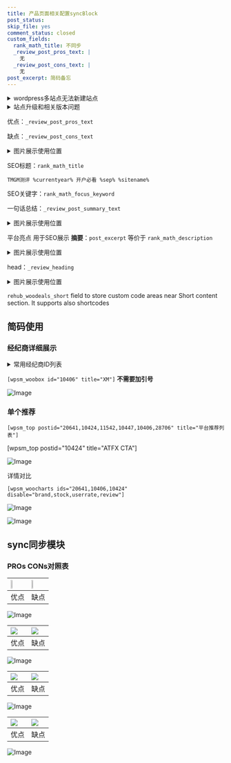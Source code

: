 ```yaml
---
title: 产品页面相关配置syncBlock
post_status: 
skip_file: yes
comment_status: closed
custom_fields:
  rank_math_title: 不同步
  _review_post_pros_text: |
    无
  _review_post_cons_text: |
    无
post_excerpt: 简码备忘
---
```

<details><summary>wordpress多站点无法新建站点</summary>

<li>和报错需要清理cookies一样的原因</li>
<li>wp-config.php里面<code>define( 'SUBDOMAIN_INSTALL', false );//子域名安装</code></li>
<li>新建子站点是用<code>define( 'SUBDOMAIN_INSTALL', true);//子域名安装</code> 完成以后，改成<code>false</code></li>
</details>

<details><summary>站点升级和相关版本问题</summary>

<p>wordpress：5.9.9
woocommerce：7.5.1
出现问题的地方：主题选项里面>><strong>Product layout >>compact style</strong></p>
<p>如何出现没有用过的字段 导致无法保存。先导出配置 然后进行修改，后面再次恢复即可。</p>
<p>出现部分字段无法显示时，需要返回默认布局后，对产品进行保存就好了。</p>
<p></p>
</details>

优点：`_review_post_pros_text`

缺点：`_review_post_cons_text`

<details><summary>图片展示使用位置</summary>

<img src="https://prod-files-secure.s3.us-west-2.amazonaws.com/39ed1227-6d7d-4570-be36-9ccd4a2c4241/f51d3d83-55d4-4bdf-9604-f37ec77ab556/Untitled.png?X-Amz-Algorithm=AWS4-HMAC-SHA256&X-Amz-Content-Sha256=UNSIGNED-PAYLOAD&X-Amz-Credential=ASIAZI2LB466TM2J7QFE%2F20250212%2Fus-west-2%2Fs3%2Faws4_request&X-Amz-Date=20250212T165533Z&X-Amz-Expires=3600&X-Amz-Security-Token=IQoJb3JpZ2luX2VjENX%2F%2F%2F%2F%2F%2F%2F%2F%2F%2FwEaCXVzLXdlc3QtMiJHMEUCIAeCPQ0OxETI7wsRHqpc%2BEwNXp7xcJawsHRXbnv1fbmJAiEAnfM6PHVEAg9ws0FK9XyAXnMmaDgw2A8uUIxJsLEyJNcqiAQI7v%2F%2F%2F%2F%2F%2F%2F%2F%2F%2FARAAGgw2Mzc0MjMxODM4MDUiDHUpoku%2FeXLX5GL%2F%2FSrcA8hcNSTEcn0fSbiadBbXsjFI4E6LNKEI0rcYwbP5FjZjBMwkEMBEgFHkU5SKQYjXomYZBps9f30O613XYtGmeHNI8S8ikGPXn2p2qvgAFZ3TskCWQBipotIBERKHsFrIG9LA2uhci0b%2BmGg%2BKE58LJLs%2BGiN%2F0aHVsUbkfm94vdKICbRM8HuoUB9v44kgnrS2bzyTcUxWp2pk8PjmrRBDkKRbzhG6jy5nc6ZY%2Fa21qHnnBR2yEzKV4EiDfbe2NCx06GRPV2nL0JujV9Ct37zWjl0Opu15rVbXyisgvgi1JHzZzkALZsVCw5Wl9teMbnCxSqG1nr0zRIzMnheDR2YC4wk31DUcWoraJvXx7r%2Fof7dR8v7r%2FXvdH4sxS5YINvh8djf61%2BSpNGIUt5XJNKfzJ1CqahvdgiugBfkdGys20vwxxqeYTBdir50I2JKPDXYpK1c7sjjDvp0RPmpJYe6D%2F2Yrs3yKbDCY6rMpIQQB5Xb%2FFBWgey9Nidnnl8wCVlNvkJQ7W3fh20lvrMX%2BWcIjK4jgAjiZ%2FXMBDgWYcjvR%2FcJAY91a1JydIm8SswSRD66bNMINRxXhMfhdS4RtQv58zqzV%2Ba3R4YddvTg38BjwbNivB3E4gW7cwwS53QYMO%2Blsr0GOqUB13Ve8iIxPLhI%2BV0YYhD%2BzY%2Fh2%2FrLv6jIQx%2FHuy1aeC9N%2BoDc2emb9pkXkgnZlp257QP9m11rTbwTTa0u61bK9KoY4v3BdXRhEo1oKelIULTO%2B2LlsYtd89h1Tqwu%2FqaRWFfEkAHM6E8rIwriqhYn7eYyDb4stZn4cTOyLs772HyuDBsSuS2QL%2BNCEYtxsFARWWIN8I71dYZYD%2Fp0OhnR4vwWpFDm&X-Amz-Signature=4cf795842bb480f55b594ef7ac5b1d6c1e60ad9847df2105a3796bc957feb61e&X-Amz-SignedHeaders=host&x-id=GetObject" alt="Image">
</details>

SEO标题：`rank_math_title`

`TMGM测评 %currentyear% 开户必看 %sep% %sitename%`

SEO关键字：`rank_math_focus_keyword`

一句话总结：`_review_post_summary_text`

<details><summary>图片展示使用位置</summary>

<img src="https://prod-files-secure.s3.us-west-2.amazonaws.com/39ed1227-6d7d-4570-be36-9ccd4a2c4241/4b96a922-296c-4f4e-8630-d1c870cbce01/Untitled.png?X-Amz-Algorithm=AWS4-HMAC-SHA256&X-Amz-Content-Sha256=UNSIGNED-PAYLOAD&X-Amz-Credential=ASIAZI2LB466RZWLD3TP%2F20250212%2Fus-west-2%2Fs3%2Faws4_request&X-Amz-Date=20250212T165533Z&X-Amz-Expires=3600&X-Amz-Security-Token=IQoJb3JpZ2luX2VjENX%2F%2F%2F%2F%2F%2F%2F%2F%2F%2FwEaCXVzLXdlc3QtMiJHMEUCIQDsEOR2fehxot2G1ikbJM2HT9Mx4vP1RwyhuCJpUYM2uAIgeftVIb%2Fbgbi%2FJ4mdU8b7P3e6uFSWp13lf09%2FV2Ssc1oqiAQI7v%2F%2F%2F%2F%2F%2F%2F%2F%2F%2FARAAGgw2Mzc0MjMxODM4MDUiDC87IjkTutV3dZ04OircA4horRHmLR%2B8NNsEBe8DR%2F13ZSfIN%2BfU5hVOmxGrAIYPM2%2Ffnwb2rXOQ9SUk0MUBflAEK1sT3w7gWZmoWESNlvN6%2Bpzvou0WrwR5JIfnBRjKqsJ0YFp4N19gVPWNqJ%2FfQgY2LWhU%2F372bAngFmHPcawP5gnRJ0cnW6L0Ip%2B94z1mkz6h2Foxlw5RyXEAe%2BqnNm1yVSO3bD%2FydXHX3DydchvdRqATITvbbAgPwBYh3iO%2FgFTXZ%2B%2FBw%2By3ggAniYBu1M1lbGB%2B7k8pN%2BdQ4pC21T45Em04CqbJghR7L0IIiz9dFaCMks9dcNdluNtmk4Ghzo54wXgUo65zDXyusryH8iUSylkpHvMJGTCARq%2F25d1hI09GFrm619v9kYBAt38VBFEXRFFjJIsYWypkd3MDZqAz%2FyiFyxK4Rzxw6SDm8c%2BSaopkunD%2BUOpEuWebtkWok7766r2hdXo1Nd%2FLZsVBxEcviLlDo7MJrnKX%2BxYGLp1H5UrewOKtfkv%2Fle5LjxawjeIVAiu26W5CguaPtzAJ82v9wkI6Cl1HR%2F4GWpXIn06nkE96S76fag1y5kNLxYJCW3YGIqi8sp8NaKjzgZ9J4HOKy0jPmN0xXuneda4ccVhvmIBIAi7Rf9UmmplzMJ2rsr0GOqUB%2FXPqPryRPjqMQJSojkMPbGOrKVZME4RF7RmocitM6NUSe5obuOc9a%2F9JS%2FSmvxO5bUYd4PBCqqfdtxnSN8VArOMBrKzAGdNn3%2FLOb6wUTgciprl2QTmYs8B%2BupYraYLDw9%2BRO7lWBtLbKid%2FqcUT8fzHuasV9KWniPv3IqpCzUJgaaf98i9MZ%2BAjILw%2FGg7eAaMx1kK8blcfTN6BGcsZozanbQBC&X-Amz-Signature=2b99aa603ff7ff846334b7bb7a6fa7b588a3007bc54899a409254db8e7c96906&X-Amz-SignedHeaders=host&x-id=GetObject" alt="Image">
</details>

平台亮点 用于SEO展示 **摘要**：`post_excerpt`  等价于 `rank_math_description`

<details><summary>图片展示使用位置</summary>

<img src="https://prod-files-secure.s3.us-west-2.amazonaws.com/39ed1227-6d7d-4570-be36-9ccd4a2c4241/1ee11f63-b60a-4dfe-a7a7-d58ff23b5d88/Untitled.png?X-Amz-Algorithm=AWS4-HMAC-SHA256&X-Amz-Content-Sha256=UNSIGNED-PAYLOAD&X-Amz-Credential=ASIAZI2LB466SV2YGXH2%2F20250212%2Fus-west-2%2Fs3%2Faws4_request&X-Amz-Date=20250212T165534Z&X-Amz-Expires=3600&X-Amz-Security-Token=IQoJb3JpZ2luX2VjENX%2F%2F%2F%2F%2F%2F%2F%2F%2F%2FwEaCXVzLXdlc3QtMiJGMEQCIEhWe20SWRzVurRwFpuP4SSc6X7tExlgPIZIeIseDK%2BAAiB49ctqVlri0iX5x1NHRz9S0gv3nldk76m60W28me%2FkNSqIBAju%2F%2F%2F%2F%2F%2F%2F%2F%2F%2F8BEAAaDDYzNzQyMzE4MzgwNSIMUJtwKjXlu3V5MrZTKtwDK0erls9axDx48ykuvJgzuqgoDne1TSElgUTFfSQ%2Br4fMq2gaoJjbF3eiwwAmbk19Yl4X0Bv5sA4myltTs5Bn%2BSalSx9iHV%2F3pv7RaOWnJ8IdntE0hAHbyf4Wfde9roqAE%2FeANRsilp7i2iMojwJyMfjOKyUiR%2BEYNANU92xfZQHwZNTChbaA0OtQiIyKQqS8N4zINRQcayKIT8R7YJl7FLeaAH5Gdkfl24uA%2BVAwnEWeC595WzVJApTIL1JteG6sG8U4gAiJ76kEOLxtZ36qeyqQC74wbN%2F5z%2BdhG4AA2RkfMrz%2F%2Bmi2DnH5%2FsRbK2gjpwIN%2F7dWkXK3SiuxcUs055RsJBQJhNxVcorTBLX0q7cmM23Rv5pH5yN5n3%2B39jK96yU5q72QchldaXmMxDls%2FqLhZ5ebOVlNH%2B6LwBGkemgtGsRGGst%2FII2Mde601eUS5qG9Zf796YDiA3TjvLf56JVrVmWhbuDoozWS870RZVAgy6MbI6XVmZQNTI%2FVW1%2BPcZA3wg9FbBaJnuFrAM2wBv0VpAezGS6%2B8BoSIqtgnhq0mg%2Bu9MO2T1I0Aq6IlQdgSewxmyekjpEXWrPBeNl1vlaUcGiQASmE9XRKsq%2BaJsyiRL6YVj9ASHPVLR8wmKiyvQY6pgGUm0%2Fs%2FSfejVO6G9Nj3kAzXy%2B%2B5WX9YDrODa6f%2FWBhW7%2FnlupDXP8zZxdATzHmBB%2Fj3w7FvLshDBCwTL0U8POvjlDPwBnHsI6urAMtw1hIIE1QXKDAfxG2hwE05Zsu8cte5QAioYneA5iEl6pxtwYMMfgdBzOYvoC%2Fqc3qFYuc4dqKBBMTaCYYmPE668WoDTH42o40y4ukOIK90GE4X8K2kQiJBYFn&X-Amz-Signature=7c9362294ed6e2393d7caf89091a32e9a20ca679f9a418d8d7f66871a9897e92&X-Amz-SignedHeaders=host&x-id=GetObject" alt="Image">
<img src="https://prod-files-secure.s3.us-west-2.amazonaws.com/39ed1227-6d7d-4570-be36-9ccd4a2c4241/ad4118b5-78d8-4fbe-801e-3b29b5d99c01/Untitled.png?X-Amz-Algorithm=AWS4-HMAC-SHA256&X-Amz-Content-Sha256=UNSIGNED-PAYLOAD&X-Amz-Credential=ASIAZI2LB466SV2YGXH2%2F20250212%2Fus-west-2%2Fs3%2Faws4_request&X-Amz-Date=20250212T165534Z&X-Amz-Expires=3600&X-Amz-Security-Token=IQoJb3JpZ2luX2VjENX%2F%2F%2F%2F%2F%2F%2F%2F%2F%2FwEaCXVzLXdlc3QtMiJGMEQCIEhWe20SWRzVurRwFpuP4SSc6X7tExlgPIZIeIseDK%2BAAiB49ctqVlri0iX5x1NHRz9S0gv3nldk76m60W28me%2FkNSqIBAju%2F%2F%2F%2F%2F%2F%2F%2F%2F%2F8BEAAaDDYzNzQyMzE4MzgwNSIMUJtwKjXlu3V5MrZTKtwDK0erls9axDx48ykuvJgzuqgoDne1TSElgUTFfSQ%2Br4fMq2gaoJjbF3eiwwAmbk19Yl4X0Bv5sA4myltTs5Bn%2BSalSx9iHV%2F3pv7RaOWnJ8IdntE0hAHbyf4Wfde9roqAE%2FeANRsilp7i2iMojwJyMfjOKyUiR%2BEYNANU92xfZQHwZNTChbaA0OtQiIyKQqS8N4zINRQcayKIT8R7YJl7FLeaAH5Gdkfl24uA%2BVAwnEWeC595WzVJApTIL1JteG6sG8U4gAiJ76kEOLxtZ36qeyqQC74wbN%2F5z%2BdhG4AA2RkfMrz%2F%2Bmi2DnH5%2FsRbK2gjpwIN%2F7dWkXK3SiuxcUs055RsJBQJhNxVcorTBLX0q7cmM23Rv5pH5yN5n3%2B39jK96yU5q72QchldaXmMxDls%2FqLhZ5ebOVlNH%2B6LwBGkemgtGsRGGst%2FII2Mde601eUS5qG9Zf796YDiA3TjvLf56JVrVmWhbuDoozWS870RZVAgy6MbI6XVmZQNTI%2FVW1%2BPcZA3wg9FbBaJnuFrAM2wBv0VpAezGS6%2B8BoSIqtgnhq0mg%2Bu9MO2T1I0Aq6IlQdgSewxmyekjpEXWrPBeNl1vlaUcGiQASmE9XRKsq%2BaJsyiRL6YVj9ASHPVLR8wmKiyvQY6pgGUm0%2Fs%2FSfejVO6G9Nj3kAzXy%2B%2B5WX9YDrODa6f%2FWBhW7%2FnlupDXP8zZxdATzHmBB%2Fj3w7FvLshDBCwTL0U8POvjlDPwBnHsI6urAMtw1hIIE1QXKDAfxG2hwE05Zsu8cte5QAioYneA5iEl6pxtwYMMfgdBzOYvoC%2Fqc3qFYuc4dqKBBMTaCYYmPE668WoDTH42o40y4ukOIK90GE4X8K2kQiJBYFn&X-Amz-Signature=e6510e33e590872a5f2501cb09c2f0091727babe2577577f03dbb2f522b440b8&X-Amz-SignedHeaders=host&x-id=GetObject" alt="Image">
<img src="https://prod-files-secure.s3.us-west-2.amazonaws.com/39ed1227-6d7d-4570-be36-9ccd4a2c4241/a38cf7c9-a79c-4b64-9e94-13589fe0758b/Untitled.png?X-Amz-Algorithm=AWS4-HMAC-SHA256&X-Amz-Content-Sha256=UNSIGNED-PAYLOAD&X-Amz-Credential=ASIAZI2LB466SV2YGXH2%2F20250212%2Fus-west-2%2Fs3%2Faws4_request&X-Amz-Date=20250212T165534Z&X-Amz-Expires=3600&X-Amz-Security-Token=IQoJb3JpZ2luX2VjENX%2F%2F%2F%2F%2F%2F%2F%2F%2F%2FwEaCXVzLXdlc3QtMiJGMEQCIEhWe20SWRzVurRwFpuP4SSc6X7tExlgPIZIeIseDK%2BAAiB49ctqVlri0iX5x1NHRz9S0gv3nldk76m60W28me%2FkNSqIBAju%2F%2F%2F%2F%2F%2F%2F%2F%2F%2F8BEAAaDDYzNzQyMzE4MzgwNSIMUJtwKjXlu3V5MrZTKtwDK0erls9axDx48ykuvJgzuqgoDne1TSElgUTFfSQ%2Br4fMq2gaoJjbF3eiwwAmbk19Yl4X0Bv5sA4myltTs5Bn%2BSalSx9iHV%2F3pv7RaOWnJ8IdntE0hAHbyf4Wfde9roqAE%2FeANRsilp7i2iMojwJyMfjOKyUiR%2BEYNANU92xfZQHwZNTChbaA0OtQiIyKQqS8N4zINRQcayKIT8R7YJl7FLeaAH5Gdkfl24uA%2BVAwnEWeC595WzVJApTIL1JteG6sG8U4gAiJ76kEOLxtZ36qeyqQC74wbN%2F5z%2BdhG4AA2RkfMrz%2F%2Bmi2DnH5%2FsRbK2gjpwIN%2F7dWkXK3SiuxcUs055RsJBQJhNxVcorTBLX0q7cmM23Rv5pH5yN5n3%2B39jK96yU5q72QchldaXmMxDls%2FqLhZ5ebOVlNH%2B6LwBGkemgtGsRGGst%2FII2Mde601eUS5qG9Zf796YDiA3TjvLf56JVrVmWhbuDoozWS870RZVAgy6MbI6XVmZQNTI%2FVW1%2BPcZA3wg9FbBaJnuFrAM2wBv0VpAezGS6%2B8BoSIqtgnhq0mg%2Bu9MO2T1I0Aq6IlQdgSewxmyekjpEXWrPBeNl1vlaUcGiQASmE9XRKsq%2BaJsyiRL6YVj9ASHPVLR8wmKiyvQY6pgGUm0%2Fs%2FSfejVO6G9Nj3kAzXy%2B%2B5WX9YDrODa6f%2FWBhW7%2FnlupDXP8zZxdATzHmBB%2Fj3w7FvLshDBCwTL0U8POvjlDPwBnHsI6urAMtw1hIIE1QXKDAfxG2hwE05Zsu8cte5QAioYneA5iEl6pxtwYMMfgdBzOYvoC%2Fqc3qFYuc4dqKBBMTaCYYmPE668WoDTH42o40y4ukOIK90GE4X8K2kQiJBYFn&X-Amz-Signature=247b99aab5542ab936e724766fe6b8283125a30deb6a9114c3f4c5624f288c93&X-Amz-SignedHeaders=host&x-id=GetObject" alt="Image">
<img src="https://prod-files-secure.s3.us-west-2.amazonaws.com/39ed1227-6d7d-4570-be36-9ccd4a2c4241/7da6fc1e-d2ac-42ae-8c75-cb5749aa18f6/Untitled.png?X-Amz-Algorithm=AWS4-HMAC-SHA256&X-Amz-Content-Sha256=UNSIGNED-PAYLOAD&X-Amz-Credential=ASIAZI2LB466SV2YGXH2%2F20250212%2Fus-west-2%2Fs3%2Faws4_request&X-Amz-Date=20250212T165534Z&X-Amz-Expires=3600&X-Amz-Security-Token=IQoJb3JpZ2luX2VjENX%2F%2F%2F%2F%2F%2F%2F%2F%2F%2FwEaCXVzLXdlc3QtMiJGMEQCIEhWe20SWRzVurRwFpuP4SSc6X7tExlgPIZIeIseDK%2BAAiB49ctqVlri0iX5x1NHRz9S0gv3nldk76m60W28me%2FkNSqIBAju%2F%2F%2F%2F%2F%2F%2F%2F%2F%2F8BEAAaDDYzNzQyMzE4MzgwNSIMUJtwKjXlu3V5MrZTKtwDK0erls9axDx48ykuvJgzuqgoDne1TSElgUTFfSQ%2Br4fMq2gaoJjbF3eiwwAmbk19Yl4X0Bv5sA4myltTs5Bn%2BSalSx9iHV%2F3pv7RaOWnJ8IdntE0hAHbyf4Wfde9roqAE%2FeANRsilp7i2iMojwJyMfjOKyUiR%2BEYNANU92xfZQHwZNTChbaA0OtQiIyKQqS8N4zINRQcayKIT8R7YJl7FLeaAH5Gdkfl24uA%2BVAwnEWeC595WzVJApTIL1JteG6sG8U4gAiJ76kEOLxtZ36qeyqQC74wbN%2F5z%2BdhG4AA2RkfMrz%2F%2Bmi2DnH5%2FsRbK2gjpwIN%2F7dWkXK3SiuxcUs055RsJBQJhNxVcorTBLX0q7cmM23Rv5pH5yN5n3%2B39jK96yU5q72QchldaXmMxDls%2FqLhZ5ebOVlNH%2B6LwBGkemgtGsRGGst%2FII2Mde601eUS5qG9Zf796YDiA3TjvLf56JVrVmWhbuDoozWS870RZVAgy6MbI6XVmZQNTI%2FVW1%2BPcZA3wg9FbBaJnuFrAM2wBv0VpAezGS6%2B8BoSIqtgnhq0mg%2Bu9MO2T1I0Aq6IlQdgSewxmyekjpEXWrPBeNl1vlaUcGiQASmE9XRKsq%2BaJsyiRL6YVj9ASHPVLR8wmKiyvQY6pgGUm0%2Fs%2FSfejVO6G9Nj3kAzXy%2B%2B5WX9YDrODa6f%2FWBhW7%2FnlupDXP8zZxdATzHmBB%2Fj3w7FvLshDBCwTL0U8POvjlDPwBnHsI6urAMtw1hIIE1QXKDAfxG2hwE05Zsu8cte5QAioYneA5iEl6pxtwYMMfgdBzOYvoC%2Fqc3qFYuc4dqKBBMTaCYYmPE668WoDTH42o40y4ukOIK90GE4X8K2kQiJBYFn&X-Amz-Signature=ccd45eb4f9459296c175438e4ebb694e1aab2f328db166a2e7bf14e055358211&X-Amz-SignedHeaders=host&x-id=GetObject" alt="Image">
<img src="https://prod-files-secure.s3.us-west-2.amazonaws.com/39ed1227-6d7d-4570-be36-9ccd4a2c4241/7e97f40a-eaee-47f5-b2f9-475f96808fa7/Untitled.png?X-Amz-Algorithm=AWS4-HMAC-SHA256&X-Amz-Content-Sha256=UNSIGNED-PAYLOAD&X-Amz-Credential=ASIAZI2LB466SV2YGXH2%2F20250212%2Fus-west-2%2Fs3%2Faws4_request&X-Amz-Date=20250212T165534Z&X-Amz-Expires=3600&X-Amz-Security-Token=IQoJb3JpZ2luX2VjENX%2F%2F%2F%2F%2F%2F%2F%2F%2F%2FwEaCXVzLXdlc3QtMiJGMEQCIEhWe20SWRzVurRwFpuP4SSc6X7tExlgPIZIeIseDK%2BAAiB49ctqVlri0iX5x1NHRz9S0gv3nldk76m60W28me%2FkNSqIBAju%2F%2F%2F%2F%2F%2F%2F%2F%2F%2F8BEAAaDDYzNzQyMzE4MzgwNSIMUJtwKjXlu3V5MrZTKtwDK0erls9axDx48ykuvJgzuqgoDne1TSElgUTFfSQ%2Br4fMq2gaoJjbF3eiwwAmbk19Yl4X0Bv5sA4myltTs5Bn%2BSalSx9iHV%2F3pv7RaOWnJ8IdntE0hAHbyf4Wfde9roqAE%2FeANRsilp7i2iMojwJyMfjOKyUiR%2BEYNANU92xfZQHwZNTChbaA0OtQiIyKQqS8N4zINRQcayKIT8R7YJl7FLeaAH5Gdkfl24uA%2BVAwnEWeC595WzVJApTIL1JteG6sG8U4gAiJ76kEOLxtZ36qeyqQC74wbN%2F5z%2BdhG4AA2RkfMrz%2F%2Bmi2DnH5%2FsRbK2gjpwIN%2F7dWkXK3SiuxcUs055RsJBQJhNxVcorTBLX0q7cmM23Rv5pH5yN5n3%2B39jK96yU5q72QchldaXmMxDls%2FqLhZ5ebOVlNH%2B6LwBGkemgtGsRGGst%2FII2Mde601eUS5qG9Zf796YDiA3TjvLf56JVrVmWhbuDoozWS870RZVAgy6MbI6XVmZQNTI%2FVW1%2BPcZA3wg9FbBaJnuFrAM2wBv0VpAezGS6%2B8BoSIqtgnhq0mg%2Bu9MO2T1I0Aq6IlQdgSewxmyekjpEXWrPBeNl1vlaUcGiQASmE9XRKsq%2BaJsyiRL6YVj9ASHPVLR8wmKiyvQY6pgGUm0%2Fs%2FSfejVO6G9Nj3kAzXy%2B%2B5WX9YDrODa6f%2FWBhW7%2FnlupDXP8zZxdATzHmBB%2Fj3w7FvLshDBCwTL0U8POvjlDPwBnHsI6urAMtw1hIIE1QXKDAfxG2hwE05Zsu8cte5QAioYneA5iEl6pxtwYMMfgdBzOYvoC%2Fqc3qFYuc4dqKBBMTaCYYmPE668WoDTH42o40y4ukOIK90GE4X8K2kQiJBYFn&X-Amz-Signature=91866ba6d3d37eb7f7cb46603e2ba3228f798db1095c99c8f852cf04516267aa&X-Amz-SignedHeaders=host&x-id=GetObject" alt="Image">
</details>

head：`_review_heading`

<details><summary>图片展示使用位置</summary>

<img src="https://prod-files-secure.s3.us-west-2.amazonaws.com/39ed1227-6d7d-4570-be36-9ccd4a2c4241/3a4650ad-9887-415c-889a-edd51fa54f27/Untitled.png?X-Amz-Algorithm=AWS4-HMAC-SHA256&X-Amz-Content-Sha256=UNSIGNED-PAYLOAD&X-Amz-Credential=ASIAZI2LB4663YYJTA4R%2F20250212%2Fus-west-2%2Fs3%2Faws4_request&X-Amz-Date=20250212T165535Z&X-Amz-Expires=3600&X-Amz-Security-Token=IQoJb3JpZ2luX2VjENX%2F%2F%2F%2F%2F%2F%2F%2F%2F%2FwEaCXVzLXdlc3QtMiJHMEUCIAkpP3Z9Gha%2Fpp32eYfLJUzVZtRIpIIE5F1Btt10q42HAiEAyHDnLyIjekFdHTxCHuToNFZxTL50B344Uj6EdN9%2ByuQqiAQI7v%2F%2F%2F%2F%2F%2F%2F%2F%2F%2FARAAGgw2Mzc0MjMxODM4MDUiDNfYx86CNHS%2FB0d7uSrcA0vV8xrZD9zOVUFO0wQ%2BhrcY8JEVRpwike75cPs9VG1oqcZGeG4TEWhGMzACllOYqZ49gl4d737%2FsN1U6kmOKcxXa0ImBHn5Bpl7PsqPhbpfNSFiioaACa0XrcxMGHJHecLOpt5s6Wc1FBYtE02nMHVqQkWUZRq2XT975wVTOqesqrBq4mBr0gvDVRmfr8RALYETh41STY37Lz4NclXI%2BWuvgawt7RFKVlnbwTj49ePN0DcfNhf6e8Dyc%2FITNz76rCanKnC03uiUnVQK8wQG39tGuR6FQmUzsaTmObgIAk4LdRqE1uAJoZ9N1V6tgkCyr6E75QFB%2FMGce4VZY0xJqjmP7E9Dy2FKRrBoCCZvQ0iakuQzwGXfexUHjtKgd86w9WnGP%2Btbnf%2BHqw5nYkIkKcQYPrvG%2BBtc1LL0o%2BAxSLe1VBZE5nh1lC1nizkP2JblPqxHIVKH%2BOGCj9wcC9FgViiTbX%2BzLcIs%2BLerCGQBqdYbj0CYo4RT8lxO8aoaOxbti9lXA%2FD69zFS%2F9ORwgrTOd1RinGFSevgdFCPV176%2BDowzXirI5DUPk6oOu1Tkcd83vi9ipY6NFE3G%2BpkpUrCi6F3H%2B09P1yX3W%2BfaPQ0rVyi8T2NyPyBpuEIP5OSMMKlsr0GOqUBh5rePPnrWPBMZJ5hf%2Bfp3a0pmazkjwcsUmjTFbRsDq4I0RyTIzIq5W8niMqqN7ls7cnjIoTRYyEN9mW8d6Ap5uSDc%2F4djF2PHc3l8s%2Few7ViCsZyZq2ODQiuTztUi52r87WJKcTVmxrY1k0zkIZrb%2BwhEsQiahJpQ%2F0aQEod3PhbDmg9YE23oBiId2J%2FcnY5QytGTT%2FtX4OK4ZjNNIfJHRGsFFE%2F&X-Amz-Signature=dad0a179af43f91af2728a329fe392eb72e1c28056b69d938dcabbb7941ea14c&X-Amz-SignedHeaders=host&x-id=GetObject" alt="Image">
</details>

`rehub_woodeals_short`	field to store custom code areas near Short content section. It supports also shortcodes



## 简码使用

### 经纪商详细展示

<details><summary>常用经纪商ID列表</summary>

<pre><code class="php">嘉盛 ===> 20641  [wpsm_woobox id="20641" title="嘉盛"]
易信easymarkets ===> 11542  [wpsm_woobox id="11542" title="易信easymarkets"]
ATFX外汇 ===> 10424  [wpsm_woobox id="10424" title="ATFX"]
XM ===> 10406  [wpsm_woobox id="10406" title="XM"]
TMGM ===> 29622  [wpsm_woobox id="29622" title="TMGM"]
HYCM ===> 10447  [wpsm_woobox id="10447" title="HYCM"]
fpmarkets澳福外汇 ===> 20639  [wpsm_woobox id="20639" title="fpmarkets澳福外汇"]</code></pre>
</details>

`[wpsm_woobox id="10406" title="XM"]` **不需要加引号**

![Image](https://prod-files-secure.s3.us-west-2.amazonaws.com/39ed1227-6d7d-4570-be36-9ccd4a2c4241/4f898f9d-0fa7-4e43-acd3-ac6bc7be575a/Untitled.png?X-Amz-Algorithm=AWS4-HMAC-SHA256&X-Amz-Content-Sha256=UNSIGNED-PAYLOAD&X-Amz-Credential=ASIAZI2LB4667GXGIJRF%2F20250212%2Fus-west-2%2Fs3%2Faws4_request&X-Amz-Date=20250212T165531Z&X-Amz-Expires=3600&X-Amz-Security-Token=IQoJb3JpZ2luX2VjENX%2F%2F%2F%2F%2F%2F%2F%2F%2F%2FwEaCXVzLXdlc3QtMiJIMEYCIQCqBdBlh6zy4JiwBB8SV34cKkoxh%2FQuw9oCykd6ZFzadAIhAK10goohekN0tDB1oCxJlmGGjxuX0V1Fuuu62rni33PdKogECO7%2F%2F%2F%2F%2F%2F%2F%2F%2F%2FwEQABoMNjM3NDIzMTgzODA1Igxs8zZw%2F5H3fopLvzwq3AOQHpGEMWUJ8rFFLn%2Bvo0%2BBEhEBxIjjtVAmrh%2ByWGJeTNMlB1KHpFlVOLfDdjdawc2tNttbQCZ4Z%2B9ndg9f6ebFAiygXXjuqh424vswqq3QNvJcWfsLUfrf%2BpNj3RYkergPXghK6aNq70k7PeebUQ%2BXhR2BkBmfv5Jc7qnI4qb57AplD%2BhEXyvXYYyJfqulcV4YILRUBrqNSh41QYb%2FM2L5aR%2F%2BsjCMeRbGnb3scvJZ35LOGTbLTkjNy5NWGfV7L4Ltle1V%2B3qss%2B9xg1Ho1e3ApPpocDYrpkkX5VlSwrfKftcwnH3X4WUfc%2BVfyTzXwsRVCIftQ10IhpsaC2GYQRAPQI4QWEj1M1BPvwpWcdwLSM0GtEsXe39GJxMMXWQi3p6OjKX3A4OUsQK%2Bi%2BmM%2BsGw8AQzg%2FpPxmKm14fvTViAPzOyGJ74lrzWvFa%2FZNRprB7Y8UbI19A5ailUFMSreDT1Y2Ewh8qZbBui67v3IYN6855UB2Diq0EmKJgQgxjmtrqF08SdMQtM71TWWLscqRHnaJCFQ1KC26usNoFWKjbmTYXSq%2FsASvlYZN5DJlGsPaT3qpPa2DqTfEwLAPfQ3FirEIevnhCwwwsWSFm4AzPTijPomBseH5Zy7P6hTjDXprK9BjqkAe4hNtzNTUHHUHvFkl5l3pf5FS6vC%2BFBIMdJuQWo6Yry6pvsK%2BTdiHugiwpoLjL%2BkO0GQSbuciF7zzA6ddTkyZsqy2CK9CdFCi1R0%2BwVgStTDM7IS%2Bc1cJgbI8udoE9tNqRTZn8Ml78WY0lJE1fYzARgx%2Fsx0cWfWX05TkcZQfFH8ckUVv3RuNAt2x3dKs5AUhaut63jgRXLIlldmGdP2UGzr6rY&X-Amz-Signature=55a154f2943a787c70aed3944c1b3905bda8186ec685d7cb21d2cd272d9c49c4&X-Amz-SignedHeaders=host&x-id=GetObject)

### 单个推荐
`[wpsm_top postid="20641,10424,11542,10447,10406,28706" title="平台推荐列表"]`

[wpsm_top postid="10424" title="ATFX CTA"]

![Image](https://prod-files-secure.s3.us-west-2.amazonaws.com/39ed1227-6d7d-4570-be36-9ccd4a2c4241/5ac620dc-51a8-48b6-b55d-91f47299193c/Untitled.png?X-Amz-Algorithm=AWS4-HMAC-SHA256&X-Amz-Content-Sha256=UNSIGNED-PAYLOAD&X-Amz-Credential=ASIAZI2LB4667GXGIJRF%2F20250212%2Fus-west-2%2Fs3%2Faws4_request&X-Amz-Date=20250212T165531Z&X-Amz-Expires=3600&X-Amz-Security-Token=IQoJb3JpZ2luX2VjENX%2F%2F%2F%2F%2F%2F%2F%2F%2F%2FwEaCXVzLXdlc3QtMiJIMEYCIQCqBdBlh6zy4JiwBB8SV34cKkoxh%2FQuw9oCykd6ZFzadAIhAK10goohekN0tDB1oCxJlmGGjxuX0V1Fuuu62rni33PdKogECO7%2F%2F%2F%2F%2F%2F%2F%2F%2F%2FwEQABoMNjM3NDIzMTgzODA1Igxs8zZw%2F5H3fopLvzwq3AOQHpGEMWUJ8rFFLn%2Bvo0%2BBEhEBxIjjtVAmrh%2ByWGJeTNMlB1KHpFlVOLfDdjdawc2tNttbQCZ4Z%2B9ndg9f6ebFAiygXXjuqh424vswqq3QNvJcWfsLUfrf%2BpNj3RYkergPXghK6aNq70k7PeebUQ%2BXhR2BkBmfv5Jc7qnI4qb57AplD%2BhEXyvXYYyJfqulcV4YILRUBrqNSh41QYb%2FM2L5aR%2F%2BsjCMeRbGnb3scvJZ35LOGTbLTkjNy5NWGfV7L4Ltle1V%2B3qss%2B9xg1Ho1e3ApPpocDYrpkkX5VlSwrfKftcwnH3X4WUfc%2BVfyTzXwsRVCIftQ10IhpsaC2GYQRAPQI4QWEj1M1BPvwpWcdwLSM0GtEsXe39GJxMMXWQi3p6OjKX3A4OUsQK%2Bi%2BmM%2BsGw8AQzg%2FpPxmKm14fvTViAPzOyGJ74lrzWvFa%2FZNRprB7Y8UbI19A5ailUFMSreDT1Y2Ewh8qZbBui67v3IYN6855UB2Diq0EmKJgQgxjmtrqF08SdMQtM71TWWLscqRHnaJCFQ1KC26usNoFWKjbmTYXSq%2FsASvlYZN5DJlGsPaT3qpPa2DqTfEwLAPfQ3FirEIevnhCwwwsWSFm4AzPTijPomBseH5Zy7P6hTjDXprK9BjqkAe4hNtzNTUHHUHvFkl5l3pf5FS6vC%2BFBIMdJuQWo6Yry6pvsK%2BTdiHugiwpoLjL%2BkO0GQSbuciF7zzA6ddTkyZsqy2CK9CdFCi1R0%2BwVgStTDM7IS%2Bc1cJgbI8udoE9tNqRTZn8Ml78WY0lJE1fYzARgx%2Fsx0cWfWX05TkcZQfFH8ckUVv3RuNAt2x3dKs5AUhaut63jgRXLIlldmGdP2UGzr6rY&X-Amz-Signature=3b0f1f94bd2d2a9a2685705244ed0ce528df1193ccb942284453c4206a6a56d5&X-Amz-SignedHeaders=host&x-id=GetObject)

详情对比

`[wpsm_woocharts ids="20641,10406,10424" disable="brand,stock,userrate,review"]`

![Image](https://prod-files-secure.s3.us-west-2.amazonaws.com/39ed1227-6d7d-4570-be36-9ccd4a2c4241/bf3ba45f-b9f3-4295-8aef-b4a495fd25f4/Untitled.png?X-Amz-Algorithm=AWS4-HMAC-SHA256&X-Amz-Content-Sha256=UNSIGNED-PAYLOAD&X-Amz-Credential=ASIAZI2LB4667GXGIJRF%2F20250212%2Fus-west-2%2Fs3%2Faws4_request&X-Amz-Date=20250212T165531Z&X-Amz-Expires=3600&X-Amz-Security-Token=IQoJb3JpZ2luX2VjENX%2F%2F%2F%2F%2F%2F%2F%2F%2F%2FwEaCXVzLXdlc3QtMiJIMEYCIQCqBdBlh6zy4JiwBB8SV34cKkoxh%2FQuw9oCykd6ZFzadAIhAK10goohekN0tDB1oCxJlmGGjxuX0V1Fuuu62rni33PdKogECO7%2F%2F%2F%2F%2F%2F%2F%2F%2F%2FwEQABoMNjM3NDIzMTgzODA1Igxs8zZw%2F5H3fopLvzwq3AOQHpGEMWUJ8rFFLn%2Bvo0%2BBEhEBxIjjtVAmrh%2ByWGJeTNMlB1KHpFlVOLfDdjdawc2tNttbQCZ4Z%2B9ndg9f6ebFAiygXXjuqh424vswqq3QNvJcWfsLUfrf%2BpNj3RYkergPXghK6aNq70k7PeebUQ%2BXhR2BkBmfv5Jc7qnI4qb57AplD%2BhEXyvXYYyJfqulcV4YILRUBrqNSh41QYb%2FM2L5aR%2F%2BsjCMeRbGnb3scvJZ35LOGTbLTkjNy5NWGfV7L4Ltle1V%2B3qss%2B9xg1Ho1e3ApPpocDYrpkkX5VlSwrfKftcwnH3X4WUfc%2BVfyTzXwsRVCIftQ10IhpsaC2GYQRAPQI4QWEj1M1BPvwpWcdwLSM0GtEsXe39GJxMMXWQi3p6OjKX3A4OUsQK%2Bi%2BmM%2BsGw8AQzg%2FpPxmKm14fvTViAPzOyGJ74lrzWvFa%2FZNRprB7Y8UbI19A5ailUFMSreDT1Y2Ewh8qZbBui67v3IYN6855UB2Diq0EmKJgQgxjmtrqF08SdMQtM71TWWLscqRHnaJCFQ1KC26usNoFWKjbmTYXSq%2FsASvlYZN5DJlGsPaT3qpPa2DqTfEwLAPfQ3FirEIevnhCwwwsWSFm4AzPTijPomBseH5Zy7P6hTjDXprK9BjqkAe4hNtzNTUHHUHvFkl5l3pf5FS6vC%2BFBIMdJuQWo6Yry6pvsK%2BTdiHugiwpoLjL%2BkO0GQSbuciF7zzA6ddTkyZsqy2CK9CdFCi1R0%2BwVgStTDM7IS%2Bc1cJgbI8udoE9tNqRTZn8Ml78WY0lJE1fYzARgx%2Fsx0cWfWX05TkcZQfFH8ckUVv3RuNAt2x3dKs5AUhaut63jgRXLIlldmGdP2UGzr6rY&X-Amz-Signature=7b3d8af11b14d96073157d22ceb8c069228dd16ac263240620912d6c8da246a3&X-Amz-SignedHeaders=host&x-id=GetObject)

![Image](https://prod-files-secure.s3.us-west-2.amazonaws.com/39ed1227-6d7d-4570-be36-9ccd4a2c4241/30bc56ef-f383-4b48-9768-2ebc9e436ec0/Untitled.png?X-Amz-Algorithm=AWS4-HMAC-SHA256&X-Amz-Content-Sha256=UNSIGNED-PAYLOAD&X-Amz-Credential=ASIAZI2LB4667GXGIJRF%2F20250212%2Fus-west-2%2Fs3%2Faws4_request&X-Amz-Date=20250212T165531Z&X-Amz-Expires=3600&X-Amz-Security-Token=IQoJb3JpZ2luX2VjENX%2F%2F%2F%2F%2F%2F%2F%2F%2F%2FwEaCXVzLXdlc3QtMiJIMEYCIQCqBdBlh6zy4JiwBB8SV34cKkoxh%2FQuw9oCykd6ZFzadAIhAK10goohekN0tDB1oCxJlmGGjxuX0V1Fuuu62rni33PdKogECO7%2F%2F%2F%2F%2F%2F%2F%2F%2F%2FwEQABoMNjM3NDIzMTgzODA1Igxs8zZw%2F5H3fopLvzwq3AOQHpGEMWUJ8rFFLn%2Bvo0%2BBEhEBxIjjtVAmrh%2ByWGJeTNMlB1KHpFlVOLfDdjdawc2tNttbQCZ4Z%2B9ndg9f6ebFAiygXXjuqh424vswqq3QNvJcWfsLUfrf%2BpNj3RYkergPXghK6aNq70k7PeebUQ%2BXhR2BkBmfv5Jc7qnI4qb57AplD%2BhEXyvXYYyJfqulcV4YILRUBrqNSh41QYb%2FM2L5aR%2F%2BsjCMeRbGnb3scvJZ35LOGTbLTkjNy5NWGfV7L4Ltle1V%2B3qss%2B9xg1Ho1e3ApPpocDYrpkkX5VlSwrfKftcwnH3X4WUfc%2BVfyTzXwsRVCIftQ10IhpsaC2GYQRAPQI4QWEj1M1BPvwpWcdwLSM0GtEsXe39GJxMMXWQi3p6OjKX3A4OUsQK%2Bi%2BmM%2BsGw8AQzg%2FpPxmKm14fvTViAPzOyGJ74lrzWvFa%2FZNRprB7Y8UbI19A5ailUFMSreDT1Y2Ewh8qZbBui67v3IYN6855UB2Diq0EmKJgQgxjmtrqF08SdMQtM71TWWLscqRHnaJCFQ1KC26usNoFWKjbmTYXSq%2FsASvlYZN5DJlGsPaT3qpPa2DqTfEwLAPfQ3FirEIevnhCwwwsWSFm4AzPTijPomBseH5Zy7P6hTjDXprK9BjqkAe4hNtzNTUHHUHvFkl5l3pf5FS6vC%2BFBIMdJuQWo6Yry6pvsK%2BTdiHugiwpoLjL%2BkO0GQSbuciF7zzA6ddTkyZsqy2CK9CdFCi1R0%2BwVgStTDM7IS%2Bc1cJgbI8udoE9tNqRTZn8Ml78WY0lJE1fYzARgx%2Fsx0cWfWX05TkcZQfFH8ckUVv3RuNAt2x3dKs5AUhaut63jgRXLIlldmGdP2UGzr6rY&X-Amz-Signature=d7cec3aa879a7def69a921f932759a7e180c1122b7aa8ca648fe684aeb715617&X-Amz-SignedHeaders=host&x-id=GetObject)

## sync同步模块

### PROs CONs对照表

| <img src="https://cdn.ifttt.fun/gh/jarlin8/OSS@main/icons/customize/pros.svg" height="auto" width="37.3%"> | <img src="https://cdn.ifttt.fun/gh/jarlin8/OSS@main/icons/customize/cons.svg" height="auto" width="28.8%"> |
| :--- | :--- |
| 优点 | 缺点 |

![Image](https://prod-files-secure.s3.us-west-2.amazonaws.com/39ed1227-6d7d-4570-be36-9ccd4a2c4241/8742b755-dfb5-4004-9a5f-d6e561664bd8/Untitled.png?X-Amz-Algorithm=AWS4-HMAC-SHA256&X-Amz-Content-Sha256=UNSIGNED-PAYLOAD&X-Amz-Credential=ASIAZI2LB4667GXGIJRF%2F20250212%2Fus-west-2%2Fs3%2Faws4_request&X-Amz-Date=20250212T165531Z&X-Amz-Expires=3600&X-Amz-Security-Token=IQoJb3JpZ2luX2VjENX%2F%2F%2F%2F%2F%2F%2F%2F%2F%2FwEaCXVzLXdlc3QtMiJIMEYCIQCqBdBlh6zy4JiwBB8SV34cKkoxh%2FQuw9oCykd6ZFzadAIhAK10goohekN0tDB1oCxJlmGGjxuX0V1Fuuu62rni33PdKogECO7%2F%2F%2F%2F%2F%2F%2F%2F%2F%2FwEQABoMNjM3NDIzMTgzODA1Igxs8zZw%2F5H3fopLvzwq3AOQHpGEMWUJ8rFFLn%2Bvo0%2BBEhEBxIjjtVAmrh%2ByWGJeTNMlB1KHpFlVOLfDdjdawc2tNttbQCZ4Z%2B9ndg9f6ebFAiygXXjuqh424vswqq3QNvJcWfsLUfrf%2BpNj3RYkergPXghK6aNq70k7PeebUQ%2BXhR2BkBmfv5Jc7qnI4qb57AplD%2BhEXyvXYYyJfqulcV4YILRUBrqNSh41QYb%2FM2L5aR%2F%2BsjCMeRbGnb3scvJZ35LOGTbLTkjNy5NWGfV7L4Ltle1V%2B3qss%2B9xg1Ho1e3ApPpocDYrpkkX5VlSwrfKftcwnH3X4WUfc%2BVfyTzXwsRVCIftQ10IhpsaC2GYQRAPQI4QWEj1M1BPvwpWcdwLSM0GtEsXe39GJxMMXWQi3p6OjKX3A4OUsQK%2Bi%2BmM%2BsGw8AQzg%2FpPxmKm14fvTViAPzOyGJ74lrzWvFa%2FZNRprB7Y8UbI19A5ailUFMSreDT1Y2Ewh8qZbBui67v3IYN6855UB2Diq0EmKJgQgxjmtrqF08SdMQtM71TWWLscqRHnaJCFQ1KC26usNoFWKjbmTYXSq%2FsASvlYZN5DJlGsPaT3qpPa2DqTfEwLAPfQ3FirEIevnhCwwwsWSFm4AzPTijPomBseH5Zy7P6hTjDXprK9BjqkAe4hNtzNTUHHUHvFkl5l3pf5FS6vC%2BFBIMdJuQWo6Yry6pvsK%2BTdiHugiwpoLjL%2BkO0GQSbuciF7zzA6ddTkyZsqy2CK9CdFCi1R0%2BwVgStTDM7IS%2Bc1cJgbI8udoE9tNqRTZn8Ml78WY0lJE1fYzARgx%2Fsx0cWfWX05TkcZQfFH8ckUVv3RuNAt2x3dKs5AUhaut63jgRXLIlldmGdP2UGzr6rY&X-Amz-Signature=30d7f68d282bd82c5f7ad95127ad70572bd2e289b796ccecdc70d64c7449fe28&X-Amz-SignedHeaders=host&x-id=GetObject)

| <img src="https://cdn.ifttt.fun/gh/jarlin8/OSS@main/icons/customize/pros1.svg" height="auto"> | <img src="https://cdn.ifttt.fun/gh/jarlin8/OSS@main/icons/customize/cons1.svg" height="auto"> |
| :--- | :--- |
| 优点 | 缺点 |

![Image](https://prod-files-secure.s3.us-west-2.amazonaws.com/39ed1227-6d7d-4570-be36-9ccd4a2c4241/806358f8-c9c4-4e17-bb35-c6c76a5397a5/Untitled.png?X-Amz-Algorithm=AWS4-HMAC-SHA256&X-Amz-Content-Sha256=UNSIGNED-PAYLOAD&X-Amz-Credential=ASIAZI2LB4667GXGIJRF%2F20250212%2Fus-west-2%2Fs3%2Faws4_request&X-Amz-Date=20250212T165531Z&X-Amz-Expires=3600&X-Amz-Security-Token=IQoJb3JpZ2luX2VjENX%2F%2F%2F%2F%2F%2F%2F%2F%2F%2FwEaCXVzLXdlc3QtMiJIMEYCIQCqBdBlh6zy4JiwBB8SV34cKkoxh%2FQuw9oCykd6ZFzadAIhAK10goohekN0tDB1oCxJlmGGjxuX0V1Fuuu62rni33PdKogECO7%2F%2F%2F%2F%2F%2F%2F%2F%2F%2FwEQABoMNjM3NDIzMTgzODA1Igxs8zZw%2F5H3fopLvzwq3AOQHpGEMWUJ8rFFLn%2Bvo0%2BBEhEBxIjjtVAmrh%2ByWGJeTNMlB1KHpFlVOLfDdjdawc2tNttbQCZ4Z%2B9ndg9f6ebFAiygXXjuqh424vswqq3QNvJcWfsLUfrf%2BpNj3RYkergPXghK6aNq70k7PeebUQ%2BXhR2BkBmfv5Jc7qnI4qb57AplD%2BhEXyvXYYyJfqulcV4YILRUBrqNSh41QYb%2FM2L5aR%2F%2BsjCMeRbGnb3scvJZ35LOGTbLTkjNy5NWGfV7L4Ltle1V%2B3qss%2B9xg1Ho1e3ApPpocDYrpkkX5VlSwrfKftcwnH3X4WUfc%2BVfyTzXwsRVCIftQ10IhpsaC2GYQRAPQI4QWEj1M1BPvwpWcdwLSM0GtEsXe39GJxMMXWQi3p6OjKX3A4OUsQK%2Bi%2BmM%2BsGw8AQzg%2FpPxmKm14fvTViAPzOyGJ74lrzWvFa%2FZNRprB7Y8UbI19A5ailUFMSreDT1Y2Ewh8qZbBui67v3IYN6855UB2Diq0EmKJgQgxjmtrqF08SdMQtM71TWWLscqRHnaJCFQ1KC26usNoFWKjbmTYXSq%2FsASvlYZN5DJlGsPaT3qpPa2DqTfEwLAPfQ3FirEIevnhCwwwsWSFm4AzPTijPomBseH5Zy7P6hTjDXprK9BjqkAe4hNtzNTUHHUHvFkl5l3pf5FS6vC%2BFBIMdJuQWo6Yry6pvsK%2BTdiHugiwpoLjL%2BkO0GQSbuciF7zzA6ddTkyZsqy2CK9CdFCi1R0%2BwVgStTDM7IS%2Bc1cJgbI8udoE9tNqRTZn8Ml78WY0lJE1fYzARgx%2Fsx0cWfWX05TkcZQfFH8ckUVv3RuNAt2x3dKs5AUhaut63jgRXLIlldmGdP2UGzr6rY&X-Amz-Signature=dea083badf20479fa56c6f63869cc251f567f63995e05921caa63279cde32883&X-Amz-SignedHeaders=host&x-id=GetObject)

| <img src="https://cdn.ifttt.fun/gh/jarlin8/OSS@main/icons/customize/pros2.svg" height="auto"> | <img src="https://cdn.ifttt.fun/gh/jarlin8/OSS@main/icons/customize/cons2.svg" height="auto"> |
| :--- | :--- |
| 优点 | 缺点 |

![Image](https://prod-files-secure.s3.us-west-2.amazonaws.com/39ed1227-6d7d-4570-be36-9ccd4a2c4241/a9245ec9-70dd-4005-b534-0d54315fc5f3/Untitled.png?X-Amz-Algorithm=AWS4-HMAC-SHA256&X-Amz-Content-Sha256=UNSIGNED-PAYLOAD&X-Amz-Credential=ASIAZI2LB4667GXGIJRF%2F20250212%2Fus-west-2%2Fs3%2Faws4_request&X-Amz-Date=20250212T165531Z&X-Amz-Expires=3600&X-Amz-Security-Token=IQoJb3JpZ2luX2VjENX%2F%2F%2F%2F%2F%2F%2F%2F%2F%2FwEaCXVzLXdlc3QtMiJIMEYCIQCqBdBlh6zy4JiwBB8SV34cKkoxh%2FQuw9oCykd6ZFzadAIhAK10goohekN0tDB1oCxJlmGGjxuX0V1Fuuu62rni33PdKogECO7%2F%2F%2F%2F%2F%2F%2F%2F%2F%2FwEQABoMNjM3NDIzMTgzODA1Igxs8zZw%2F5H3fopLvzwq3AOQHpGEMWUJ8rFFLn%2Bvo0%2BBEhEBxIjjtVAmrh%2ByWGJeTNMlB1KHpFlVOLfDdjdawc2tNttbQCZ4Z%2B9ndg9f6ebFAiygXXjuqh424vswqq3QNvJcWfsLUfrf%2BpNj3RYkergPXghK6aNq70k7PeebUQ%2BXhR2BkBmfv5Jc7qnI4qb57AplD%2BhEXyvXYYyJfqulcV4YILRUBrqNSh41QYb%2FM2L5aR%2F%2BsjCMeRbGnb3scvJZ35LOGTbLTkjNy5NWGfV7L4Ltle1V%2B3qss%2B9xg1Ho1e3ApPpocDYrpkkX5VlSwrfKftcwnH3X4WUfc%2BVfyTzXwsRVCIftQ10IhpsaC2GYQRAPQI4QWEj1M1BPvwpWcdwLSM0GtEsXe39GJxMMXWQi3p6OjKX3A4OUsQK%2Bi%2BmM%2BsGw8AQzg%2FpPxmKm14fvTViAPzOyGJ74lrzWvFa%2FZNRprB7Y8UbI19A5ailUFMSreDT1Y2Ewh8qZbBui67v3IYN6855UB2Diq0EmKJgQgxjmtrqF08SdMQtM71TWWLscqRHnaJCFQ1KC26usNoFWKjbmTYXSq%2FsASvlYZN5DJlGsPaT3qpPa2DqTfEwLAPfQ3FirEIevnhCwwwsWSFm4AzPTijPomBseH5Zy7P6hTjDXprK9BjqkAe4hNtzNTUHHUHvFkl5l3pf5FS6vC%2BFBIMdJuQWo6Yry6pvsK%2BTdiHugiwpoLjL%2BkO0GQSbuciF7zzA6ddTkyZsqy2CK9CdFCi1R0%2BwVgStTDM7IS%2Bc1cJgbI8udoE9tNqRTZn8Ml78WY0lJE1fYzARgx%2Fsx0cWfWX05TkcZQfFH8ckUVv3RuNAt2x3dKs5AUhaut63jgRXLIlldmGdP2UGzr6rY&X-Amz-Signature=1524d3466b23f07ec94bbae7c196f3d1e7d6c46da82856434abcc9e3bb8f6203&X-Amz-SignedHeaders=host&x-id=GetObject)

| <img src="https://cdn.ifttt.fun/gh/jarlin8/OSS@main/icons/customize/pros3.svg" height="auto"> | <img src="https://cdn.ifttt.fun/gh/jarlin8/OSS@main/icons/customize/cons3.svg" height="auto"> |
| :--- | :--- |
| 优点 | 缺点 |

![Image](https://prod-files-secure.s3.us-west-2.amazonaws.com/39ed1227-6d7d-4570-be36-9ccd4a2c4241/e1e580a2-2e5c-4780-9ff4-19c318fc2284/Untitled.png?X-Amz-Algorithm=AWS4-HMAC-SHA256&X-Amz-Content-Sha256=UNSIGNED-PAYLOAD&X-Amz-Credential=ASIAZI2LB4667GXGIJRF%2F20250212%2Fus-west-2%2Fs3%2Faws4_request&X-Amz-Date=20250212T165531Z&X-Amz-Expires=3600&X-Amz-Security-Token=IQoJb3JpZ2luX2VjENX%2F%2F%2F%2F%2F%2F%2F%2F%2F%2FwEaCXVzLXdlc3QtMiJIMEYCIQCqBdBlh6zy4JiwBB8SV34cKkoxh%2FQuw9oCykd6ZFzadAIhAK10goohekN0tDB1oCxJlmGGjxuX0V1Fuuu62rni33PdKogECO7%2F%2F%2F%2F%2F%2F%2F%2F%2F%2FwEQABoMNjM3NDIzMTgzODA1Igxs8zZw%2F5H3fopLvzwq3AOQHpGEMWUJ8rFFLn%2Bvo0%2BBEhEBxIjjtVAmrh%2ByWGJeTNMlB1KHpFlVOLfDdjdawc2tNttbQCZ4Z%2B9ndg9f6ebFAiygXXjuqh424vswqq3QNvJcWfsLUfrf%2BpNj3RYkergPXghK6aNq70k7PeebUQ%2BXhR2BkBmfv5Jc7qnI4qb57AplD%2BhEXyvXYYyJfqulcV4YILRUBrqNSh41QYb%2FM2L5aR%2F%2BsjCMeRbGnb3scvJZ35LOGTbLTkjNy5NWGfV7L4Ltle1V%2B3qss%2B9xg1Ho1e3ApPpocDYrpkkX5VlSwrfKftcwnH3X4WUfc%2BVfyTzXwsRVCIftQ10IhpsaC2GYQRAPQI4QWEj1M1BPvwpWcdwLSM0GtEsXe39GJxMMXWQi3p6OjKX3A4OUsQK%2Bi%2BmM%2BsGw8AQzg%2FpPxmKm14fvTViAPzOyGJ74lrzWvFa%2FZNRprB7Y8UbI19A5ailUFMSreDT1Y2Ewh8qZbBui67v3IYN6855UB2Diq0EmKJgQgxjmtrqF08SdMQtM71TWWLscqRHnaJCFQ1KC26usNoFWKjbmTYXSq%2FsASvlYZN5DJlGsPaT3qpPa2DqTfEwLAPfQ3FirEIevnhCwwwsWSFm4AzPTijPomBseH5Zy7P6hTjDXprK9BjqkAe4hNtzNTUHHUHvFkl5l3pf5FS6vC%2BFBIMdJuQWo6Yry6pvsK%2BTdiHugiwpoLjL%2BkO0GQSbuciF7zzA6ddTkyZsqy2CK9CdFCi1R0%2BwVgStTDM7IS%2Bc1cJgbI8udoE9tNqRTZn8Ml78WY0lJE1fYzARgx%2Fsx0cWfWX05TkcZQfFH8ckUVv3RuNAt2x3dKs5AUhaut63jgRXLIlldmGdP2UGzr6rY&X-Amz-Signature=d8260815daf54a049da8055bef1f2478abdb5e0eec73f08248203365ba7771ec&X-Amz-SignedHeaders=host&x-id=GetObject)
